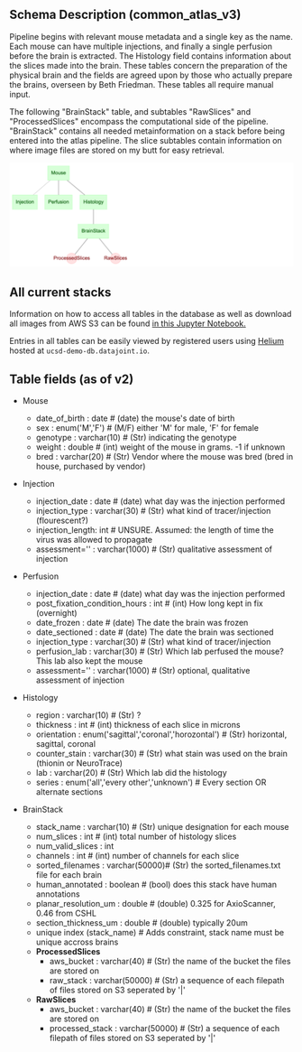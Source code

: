 ## Schema Description (common_atlas_v3)

Pipeline begins with relevant mouse metadata and a single key as the name. Each mouse can have multiple injections, and finally a single perfusion before the brain is extracted. The Histology field contains information about the slices made into the brain. These tables concern the preparation of the physical brain and the fields are agreed upon by those who actually prepare the brains, overseen by Beth Friedman. These tables all require manual input.

The following "BrainStack" table, and subtables "RawSlices" and "ProcessedSlices" encompass the computational side of the pipeline. "BrainStack" contains all needed metainformation on a stack before being entered into the atlas pipeline. The slice subtables contain information on where image files are stored on my butt for easy retrieval.

![Image](images/atlas_schema_v2_long.png)

## All current stacks

Information on how to access all tables in the database as well as download all images from AWS S3 can be found [in this Jupyter Notebook.](https://github.com/ActiveBrainAtlas/Datajoint_Interface/blob/master/project_schemas/atlas_schema_python/Accessing%20Atlas%20Data_v2.ipynb)

Entries in all tables can be easily viewed by registered users using [Helium](http://ucsd-demo-helium.datajoint.io/login?from_user=alex&from_host=ucsd-demo-db.datajoint.io&from_path=%2Ftables%2Fcommon_u19_database%2Fbrain) hosted at `ucsd-demo-db.datajoint.io`.

## Table fields (as of v2)

- Mouse
  - date_of_birth  : date          # (date) the mouse's date of birth
  - sex            : enum('M','F') # (M/F) either 'M' for male, 'F' for female
  - genotype       : varchar(10)   # (Str) indicating the genotype
  - weight         : double        # (int) weight of the mouse in grams. -1 if unknown
  - bred           : varchar(20)   # (Str) Vendor where the mouse was bred (bred in house, purchased by vendor)

- Injection
  - injection_date  : date          # (date) what day was the injection performed
  - injection_type  : varchar(30)   # (Str) what kind of tracer/injection (flourescent?)
  - injection_length: int           # UNSURE. Assumed: the length of time the virus was allowed to propagate
  - assessment=''   : varchar(1000) # (Str) qualitative assessment of injection
    
- Perfusion
  - injection_date  : date          # (date) what day was the injection performed
  - post_fixation_condition_hours : int   # (int) How long kept in fix (overnight)
  - date_frozen    : date     # (date) The date the brain was frozen
  - date_sectioned : date     # (date) The date the brain was sectioned
  - injection_type  : varchar(30)   # (Str) what kind of tracer/injection
  - perfusion_lab   : varchar(30)   # (Str) Which lab perfused the mouse? This lab also kept the mouse
  - assessment=''   : varchar(1000) # (Str) optional, qualitative assessment of injection

- Histology
  - region         : varchar(10)    # (Str) ?
  - thickness      : int            # (int) thickness of each slice in microns
  - orientation    : enum('sagittal','coronal','horozontal')    # (Str) horizontal, sagittal, coronal
  - counter_stain  : varchar(30)    # (Str) what stain was used on the brain (thionin or NeuroTrace)
  - lab            : varchar(20)    # (Str) Which lab did the histology
  - series         : enum('all','every other','unknown') # Every section OR alternate sections

- BrainStack
  - stack_name       : varchar(10)   # (Str) unique designation for each mouse
  - num_slices       : int           # (int) total number of histology slices
  - num_valid_slices : int 
  - channels         : int           # (int) number of channels for each slice
  - sorted_filenames : varchar(50000)# (Str) the sorted_filenames.txt file for each brain
  - human_annotated  : boolean       # (bool) does this stack have human annotations
  - planar_resolution_um : double    # (double) 0.325 for AxioScanner, 0.46 from CSHL
  - section_thickness_um : double    # (double) typically 20um
  - unique index (stack_name)   # Adds constraint, stack name must be unique accross brains
  - __ProcessedSlices__
    - aws_bucket : varchar(40)     # (Str) the name of the bucket the files are stored on
    - raw_stack  : varchar(50000)  # (Str) a sequence of each filepath of files stored on S3 seperated by '|'
  - __RawSlices__
    - aws_bucket : varchar(40)     # (Str) the name of the bucket the files are stored on
    - processed_stack  : varchar(50000)  # (Str) a sequence of each filepath of files stored on S3 seperated by '|'
